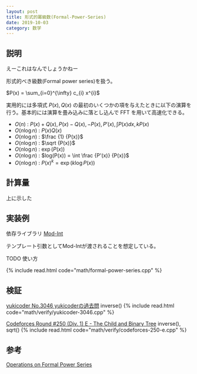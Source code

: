 ```yaml
---
layout: post
title: 形式的冪級数(Formal-Power-Series)
date: 2019-10-03
category: 数学
---
```


## 説明
えーこれはなんでしょうかねー

形式的べき級数(Formal power series)を扱う。

$P(x) = \sum_{i=0}^{\infty} c_{i} x^{i}$

実用的には多項式 $P(x), Q(x)$ の最初のいくつかの項を与えたときに以下の演算を行う。基本的には演算を畳み込みに落とし込んで FFT を用いて高速化できる。

* $O(n)$ : $P(x)+Q(x), P(x)-Q(x), -P(x), P'(x), \int P(x) dx, kP(x)$
* $O(n \log n)$ : $P(x)Q(x)$
* $O(n \log n)$ : $\frac {1} {P(x)}$ 
* $O(n \log n)$ : $\sqrt {P(x)}$
* $O(n \log n)$ : $\exp(P(x))$
* $O(n \log n)$ : $log(P(x)) = \int \frac {P'(x)} {P(x)}$
* $O(n \log n)$ : $P(x)^{k} = \exp(k \log P(x))$

## 計算量
上に示した

## 実装例
依存ライブラリ [Mod-Int](../math/mod-int.html)

テンプレート引数としてMod-Intが渡されることを想定している。

TODO 使い方

{% include read.html code="math/formal-power-series.cpp" %}

## 検証

[yukicoder No.3046 yukicoderの過去問](https://yukicoder.me/problems/no/3046) inverse()
{% include read.html code="math/verify/yukicoder-3046.cpp" %}

[Codeforces Round #250 (Div. 1) E - The Child and Binary Tree](https://codeforces.com/contest/438/problem/E) inverse(), sqrt()
{% include read.html code="math/verify/codeforces-250-e.cpp" %}


## 参考
[Operations on Formal Power Series](https://codeforces.com/blog/entry/56422)

